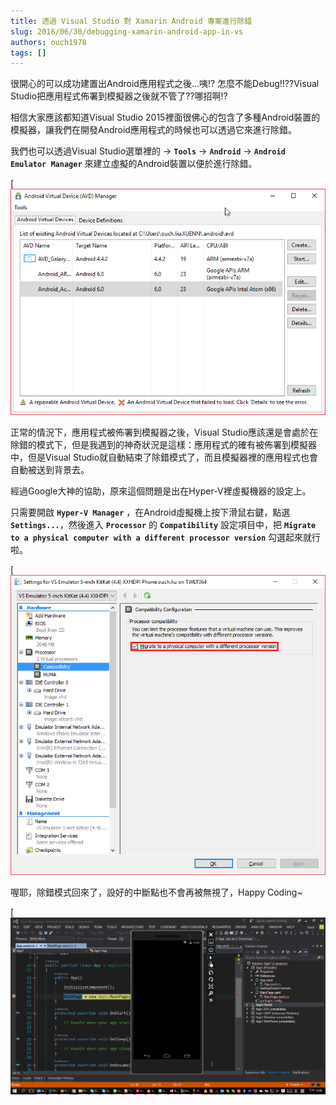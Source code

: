 ```yaml
---
title: 透過 Visual Studio 對 Xamarin Android 專案進行除錯
slug: 2016/06/30/debugging-xamarin-android-app-in-vs
authors: ouch1978
tags: []
---
```


很開心的可以成功建置出Android應用程式之後...咦!? 怎麼不能Debug!!??Visual Studio把應用程式佈署到模擬器之後就不管了??哪招啊!?

相信大家應該都知道Visual Studio 2015裡面很佛心的包含了多種Android裝置的模擬器，讓我們在開發Android應用程式的時候也可以透過它來進行除錯。

我們也可以透過Visual Studio選單裡的 -> **`Tools`** -> **`Android`** -> **`Android Emulator Manager`** 來建立虛擬的Android裝置以便於進行除錯。

[![Android Emulator Manager](Android-Emulator-Manager.png)

正常的情況下，應用程式被佈署到模擬器之後，Visual Studio應該還是會處於在除錯的模式下，但是我遇到的神奇狀況是這樣：應用程式的確有被佈署到模擬器中，但是Visual Studio就自動結束了除錯模式了，而且模擬器裡的應用程式也會自動被送到背景去。

經過Google大神的協助，原來這個問題是出在Hyper-V裡虛擬機器的設定上。

只需要開啟 **`Hyper-V Manager`** ，在Android虛擬機上按下滑鼠右鍵，點選 **`Settings...`**，然後進入 **`Processor`** 的 **`Compatibility`** 設定項目中，把 **`Migrate to a physical computer with a different processor version`** 勾選起來就行啦。

[![Compatibility Setting](Compatibility-Setting.png)

喔耶，除錯模式回來了，設好的中斷點也不會再被無視了，Happy Coding~

[![Break Point Is Back](BreakPoint-Is-Back.png)
